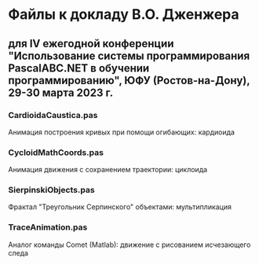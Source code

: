 # Файлы к докладу В.О. Дженжера 
## для IV ежегодной конференции "Использование системы программирования PascalABC.NET в обучении программированию", ЮФУ (Ростов-на-Дону), 29-30 марта 2023 г.
### CardioidaCaustica.pas

Анимация построения кривых при помощи огибающих: кардиоида

### CycloidMathCoords.pas

Анимация движения с сохранением траектории: циклоида

### SierpinskiObjects.pas

Фрактал "Треугольник Серпинского" объектами: мультипликация

### TraceAnimation.pas

Аналог команды Comet (Matlab): движение с рисованием исчезающего следа 

